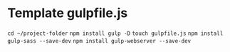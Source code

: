 # Template gulpfile.js

`cd ~/project-folder`
`npm install gulp -D`
`touch gulpfile.js`
`npm install gulp-sass --save-dev`
`npm install gulp-webserver --save-dev`
